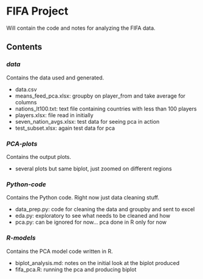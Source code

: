 # FIFA Project

Will contain the code and notes for analyzing the FIFA data.

## Contents

### *data*
Contains the data used and generated.
  - data.csv
  - means_feed_pca.xlsx: groupby on player_from and take average for columns
  - nations_lt100.txt: text file containing countries with less than 100 players
  - players.xlsx: file read in initially
  - seven_nation_avgs.xlsx: test data for seeing pca in action
  - test_subset.xlsx: again test data for pca

### *PCA-plots*
Contains the output plots.
  - several plots but same biplot, just zoomed on different regions

### *Python-code*
Contains the Python code. Right now just data cleaning stuff.
  - data_prep.py: code for cleaning the data and groupby and sent to excel
  - eda.py: exploratory to see what needs to be cleaned and how
  - pca.py: can be ignored for now... pca done in R only for now

### *R-models*
Contains the PCA model code written in R.
  - biplot_analysis.md: notes on the initial look at the biplot produced
  - fifa_pca.R: running the pca and producing biplot